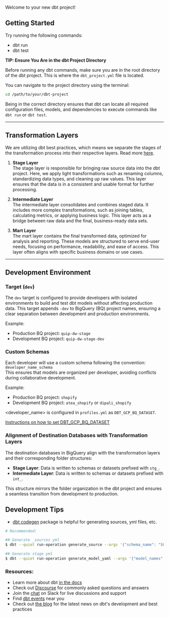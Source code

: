 Welcome to your new dbt project!

## Getting Started

Try running the following commands:
- dbt run
- dbt test

**TIP: Ensure You Are in the dbt Project Directory**

Before running any dbt commands, make sure you are in the root directory of the dbt project. This is where the `dbt_project.yml` file is located.  

You can navigate to the project directory using the terminal:  
```bash
cd /path/to/your/dbt-project
```

Being in the correct directory ensures that dbt can locate all required configuration files, models, and dependencies to execute commands like `dbt run` or `dbt test`.  

---  

## Transformation Layers  

We are utilizing dbt best practices, which means we separate the stages of the transformation process into their respective layers. Read more [here](https://www.getdbt.com/analytics-engineering/modular-data-modeling-technique).

1. **Stage Layer**  
   The stage layer is responsible for bringing raw source data into the dbt project. Here, we apply light transformations such as renaming columns, standardizing data types, and cleaning up raw values. This layer ensures that the data is in a consistent and usable format for further processing.  

2. **Intermediate Layer**  
   The intermediate layer consolidates and combines staged data. It includes more complex transformations, such as joining tables, calculating metrics, or applying business logic. This layer acts as a bridge between raw data and the final, business-ready data sets.  

3. **Mart Layer**  
   The mart layer contains the final transformed data, optimized for analysis and reporting. These models are structured to serve end-user needs, focusing on performance, readability, and ease of access. This layer often aligns with specific business domains or use cases.  

---

## Development Environment

### Target (`dev`)  
The `dev` target is configured to provide developers with isolated environments to build and test dbt models without affecting production data. This target appends `-dev` to BigQuery (BQ) project names, ensuring a clear separation between development and production environments.  

Example:  
- Production BQ project: `quip-dw-stage`  
- Development BQ project: `quip-dw-stage-dev`  

### Custom Schemas  
Each developer will use a custom schema following the convention:  
`developer_name_schema`  
This ensures that models are organized per developer, avoiding conflicts during collaborative development.  

Example:  
- Production BQ project: `shopify`  
- Development BQ project: `atea_shopify` or `dipali_shopify`

<developer_name> is configured in `profiles.yml` as `DBT_GCP_BQ_DATASET`.

[Instructions on how to set DBT_GCP_BQ_DATASET](https://github.com/getquip/dbt/tree/main/Instructions-on-how-to-set-DBT_GCP_BQ_DATASET)

### Alignment of Destination Databases with Transformation Layers  
The destination databases in BigQuery align with the transformation layers and their corresponding folder structures:  
- **Stage Layer**: Data is written to schemas or datasets prefixed with `stg_`.  
- **Intermediate Layer**: Data is written to schemas or datasets prefixed with `int_`.  

This structure mirrors the folder organization in the dbt project and ensures a seamless transition from development to production.

## Development Tips

- [dbt codegen](https://hub.getdbt.com/dbt-labs/codegen/latest/) package is helpful for generating sources, yml files, etc.
```zsh
# Recommended:

## Generate _sources yml
$ dbt --quiet run-operation generate_source --args '{"schema_name": "SCHEMA_NAME", "database_name": "SOURCE_DATABASE"}' > models/stage/SCHEMA_NAME/_sources.yml

## Generate stage yml
$ dbt --quiet run-operation generate_model_yaml --args '{"model_names": ["MODEL_NAME"]}' > models/TRANSFORMATION_LAYER/SCHEMA_NAME/schemas/MODEL_NAME.yml
```

### Resources:
- Learn more about dbt [in the docs](https://docs.getdbt.com/docs/introduction)
- Check out [Discourse](https://discourse.getdbt.com/) for commonly asked questions and answers
- Join the [chat](https://community.getdbt.com/) on Slack for live discussions and support
- Find [dbt events](https://events.getdbt.com) near you
- Check out [the blog](https://blog.getdbt.com/) for the latest news on dbt's development and best practices


